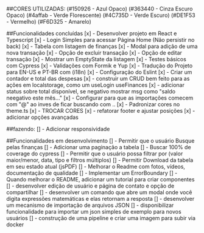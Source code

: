 ##CORES UTILIZADAS:
(#150926 - Azul Opaco)
(#363440 - Cinza Escuro Opaco)
(#4affab - Verde Florescente)
(#4C735D - Verde Escuro)
(#DE1F53 - Vermelho)
(#F6D325 - Amarelo)

##Funcionalidades concluídas
[x] - Desenvolver projeto em React e Typescript
[x] - Login Simples para acessar Página Home (Não persistir no back)
[x] - Tabela com listagem de finanças
[x] - Modal para adição de uma nova transação
[x] - Opção de excluir transação
[x] - Opção de editar transação
[x] - Mostrar um EmptyState da listagem
[x] - Testes básicos com Cypress
[x] - Validações com Formik e Yup
[x] - Tradução do Projeto para EN-US e PT-BR com (i18n)
[x] - Configuração do Eslint
[x] - Criar um contador e total das despesas
[x] - construir um CRUD bem feito para as ações em localstorage, como um useLogin useFinances
[x] - adicionar status sobre total disponível, se negativo mostrar msg como "saldo neegativo este mês..."
[x] - Configurar para que as importações comecem com "@" ao inves de ficar buscando com ..
[x] - Padronizar cores no theme.ts
[x] - TROCAR CORES
[x] - refatorar footer e ajustar posições
[x] - adicionar opções avançadas


##fazendo:
[] - Adicionar responsividade


##Funcionalidades em desenvolvimento
[] - Permitir que o usuário Busque pelas finanças
[] - Adicionar uma paginação a tabela
[] - Buscar 100% de coverage do cypress
[] - Permitir que o usuário possa filtrar por (valor maior/menor, data, tipo e filtros múltiplos)
[] - Permitir Download da tabela em seu estado atual (jsPDF)
[] - Melhorar o Readme com fotos, vídeos, documentação de qualidade
[] - Implementar um ErrorBoundary
[] - Quando melhorar o README, adicionar um tutorial para criar componentes
[] - desenvolver edição de usuário e página de contato e opção de compartilhar
[] - desenvolver um comando que abre um modal onde você digita expressões matemáticas e elas retornam a resposta
[] - desenvolver um mecanismo de importação de arquivos JSON
[] - disponibilizar funcionalidade para importar um json simples de 
exemplo para novos usuários
[] - construção de uma pipeline e criar uma imagem para subir via docker